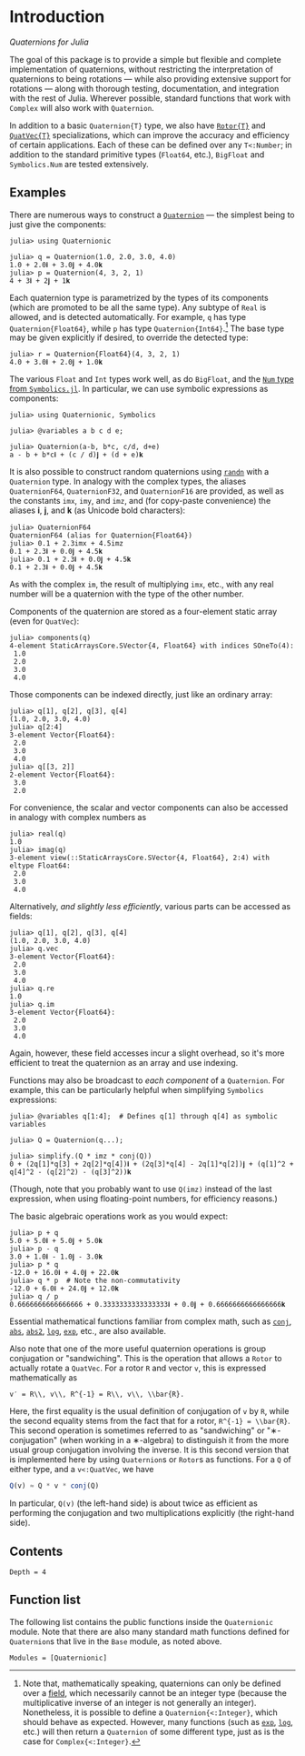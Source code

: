 # Introduction

*Quaternions for Julia*

The goal of this package is to provide a simple but flexible and complete implementation of
quaternions, without restricting the interpretation of quaternions to being rotations — while also
providing extensive support for rotations — along with thorough testing, documentation, and
integration with the rest of Julia.  Wherever possible, standard functions that work with `Complex`
will also work with `Quaternion`.

In addition to a basic `Quaternion{T}` type, we also have [`Rotor{T}`](@ref) and
[`QuatVec{T}`](@ref) specializations, which can improve the accuracy and efficiency of certain
applications.  Each of these can be defined over any `T<:Number`; in addition to the standard
primitive types (`Float64`, etc.), `BigFloat` and `Symbolics.Num` are tested extensively.

## Examples

There are numerous ways to construct a [`Quaternion`](@ref) — the simplest being to just give the
components:
```jldoctest example
julia> using Quaternionic

julia> q = Quaternion(1.0, 2.0, 3.0, 4.0)
1.0 + 2.0𝐢 + 3.0𝐣 + 4.0𝐤
julia> p = Quaternion(4, 3, 2, 1)
4 + 3𝐢 + 2𝐣 + 1𝐤
```
Each quaternion type is parametrized by the types of its components (which are promoted to be all
the same type).  Any subtype of `Real` is allowed, and is detected automatically.  For example,
`q` has type `Quaternion{Float64}`, while `p` has type `Quaternion{Int64}`.[^1] The base type may
be given explicitly if desired, to override the detected type:
```jldoctest example
julia> r = Quaternion{Float64}(4, 3, 2, 1)
4.0 + 3.0𝐢 + 2.0𝐣 + 1.0𝐤
```
The various `Float` and `Int` types work well, as do `BigFloat`, and the [`Num` type from
`Symbolics.jl`](https://symbolics.juliasymbolics.org/v0.1/manual/variables/#A-note-about-functions-restricted-to-Numbers-1).
In particular, we can use symbolic expressions as components:
```jldoctest symbolics
julia> using Quaternionic, Symbolics

julia> @variables a b c d e;

julia> Quaternion(a-b, b*c, c/d, d+e)
a - b + b*c𝐢 + (c / d)𝐣 + (d + e)𝐤
```
It is also possible to construct random quaternions using [`randn`](@ref) with a `Quaternion` type.
In analogy with the complex types, the aliases `QuaternionF64`, `QuaternionF32`, and `QuaternionF16`
are provided, as well as the constants `imx`, `imy`, and `imz`, and (for copy-paste convenience) the
aliases 𝐢, 𝐣, and 𝐤 (as Unicode bold characters):
```jldoctest example
julia> QuaternionF64
QuaternionF64 (alias for Quaternion{Float64})
julia> 0.1 + 2.3imx + 4.5imz
0.1 + 2.3𝐢 + 0.0𝐣 + 4.5𝐤
julia> 0.1 + 2.3𝐢 + 0.0𝐣 + 4.5𝐤
0.1 + 2.3𝐢 + 0.0𝐣 + 4.5𝐤
```
As with the complex `im`, the result of multiplying `imx`, etc., with any real number will be a
quaternion with the type of the other number.

[^1]:
    Note that, mathematically speaking, quaternions can only be defined over a
    [field](https://en.wikipedia.org/wiki/Field_(mathematics)#Definition), which necessarily cannot
    be an integer type (because the multiplicative inverse of an integer is not generally an
    integer).  Nonetheless, it is possible to define a `Quaternion{<:Integer}`, which should behave
    as expected.  However, many functions (such as [`exp`](@ref), [`log`](@ref), etc.)  will then
    return a `Quaternion` of some different type, just as is the case for `Complex{<:Integer}`.

Components of the quaternion are stored as a four-element static array (even for `QuatVec`):
```jldoctest example
julia> components(q)
4-element StaticArraysCore.SVector{4, Float64} with indices SOneTo(4):
 1.0
 2.0
 3.0
 4.0
```
Those components can be indexed directly, just like an ordinary array:
```jldoctest example
julia> q[1], q[2], q[3], q[4]
(1.0, 2.0, 3.0, 4.0)
julia> q[2:4]
3-element Vector{Float64}:
 2.0
 3.0
 4.0
julia> q[[3, 2]]
2-element Vector{Float64}:
 3.0
 2.0
```
For convenience, the scalar and vector components can also be accessed in analogy with complex
numbers as
```jldoctest example
julia> real(q)
1.0
julia> imag(q)
3-element view(::StaticArraysCore.SVector{4, Float64}, 2:4) with eltype Float64:
 2.0
 3.0
 4.0
```
Alternatively, *and slightly less efficiently*, various parts can be accessed as fields:
```jldoctest example
julia> q[1], q[2], q[3], q[4]
(1.0, 2.0, 3.0, 4.0)
julia> q.vec
3-element Vector{Float64}:
 2.0
 3.0
 4.0
julia> q.re
1.0
julia> q.im
3-element Vector{Float64}:
 2.0
 3.0
 4.0
```
Again, however, these field accesses incur a slight overhead, so it's more efficient to treat the
quaternion as an array and use indexing.

Functions may also be broadcast to *each component* of a `Quaternion`.  For example, this can be
particularly helpful when simplifying `Symbolics` expressions:
```jldoctest symbolics
julia> @variables q[1:4];  # Defines q[1] through q[4] as symbolic variables

julia> Q = Quaternion(q...);

julia> simplify.(Q * imz * conj(Q))
0 + (2q[1]*q[3] + 2q[2]*q[4])𝐢 + (2q[3]*q[4] - 2q[1]*q[2])𝐣 + (q[1]^2 + q[4]^2 - (q[2]^2) - (q[3]^2))𝐤
```
(Though, note that you probably want to use `Q(imz)` instead of the last expression, when using
floating-point numbers, for efficiency reasons.)

The basic algebraic operations work as you would expect:
```jldoctest example
julia> p + q
5.0 + 5.0𝐢 + 5.0𝐣 + 5.0𝐤
julia> p - q
3.0 + 1.0𝐢 - 1.0𝐣 - 3.0𝐤
julia> p * q
-12.0 + 16.0𝐢 + 4.0𝐣 + 22.0𝐤
julia> q * p  # Note the non-commutativity
-12.0 + 6.0𝐢 + 24.0𝐣 + 12.0𝐤
julia> q / p
0.6666666666666666 + 0.3333333333333333𝐢 + 0.0𝐣 + 0.6666666666666666𝐤
```
Essential mathematical functions familiar from complex math, such as [`conj`](@ref), [`abs`](@ref),
[`abs2`](@ref), [`log`](@ref), [`exp`](@ref), etc., are also available.

Also note that one of the more useful quaternion operations is group conjugation or "sandwiching".
This is the operation that allows a `Rotor` to actually rotate a `QuatVec`.  For a rotor ``R`` and
vector `v`, this is expressed mathematically as

``v′ = R\\, v\\, R^{-1} = R\\, v\\, \\bar{R}.``

Here, the first equality is the usual definition of conjugation of ``v`` by ``R``, while the second
equality stems from the fact that for a rotor, ``R^{-1} = \\bar{R}``.  This second operation is
sometimes referred to as "sandwiching" or "∗-conjugation" (when working in a ∗-algebra) to
distinguish it from the more usual group conjugation involving the inverse.  It is this second
version that is implemented here by using `Quaternion`s or `Rotor`s as functions.  For a `Q` of either type, and a `v<:QuatVec`, we have
```julia
Q(v) ≈ Q * v * conj(Q)
```
In particular, `Q(v)` (the left-hand side) is about twice as efficient as performing the
conjugation and two multiplications explicitly (the right-hand side).

## Contents

```@contents
Depth = 4
```

## Function list

The following list contains the public functions inside the `Quaternionic` module.  Note that there
are also many standard math functions defined for `Quaternion`s that live in the `Base` module, as
noted above.

```@index
Modules = [Quaternionic]
```
